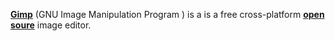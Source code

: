 [**Gimp**](https://www.gimp.org/) (GNU Image Manipulation Program ) is a is a free cross-platform [**open soure**](https://gitlab.gnome.org/GNOME/gimp) image editor.
